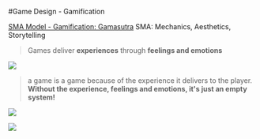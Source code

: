 #Game Design - Gamification

[SMA Model - Gamification:  Gamasutra](https://www.gamasutra.com/blogs/VictorManrique/20130618/194563/Gamification_Design_Framework_The_SMA_Model.php)
SMA:  Mechanics, Aesthetics, Storytelling


>Games deliver **experiences** through **feelings and emotions**




![](https://4.bp.blogspot.com/-y14JNgPhpRQ/UaTD655U0UI/AAAAAAAAAb0/ID540KaJKUs/s1600/Gamification+Blog+P17.png)



>a game is a game because of the experience it delivers to the player. **Without the experience, feelings and emotions, it's just an empty system!** 



![](https://3.bp.blogspot.com/-Q_Y_cLkMq0A/UaTFBDoooQI/AAAAAAAAAcA/fckQi7h-uvM/s640/Gamification+design+framework.jpg)


![](https://1.bp.blogspot.com/-c2aOQ-8HhEE/UbW-gE0zRjI/AAAAAAAAAeA/DL1rxWftZDM/s400/Gamification+Blog+P22.png)